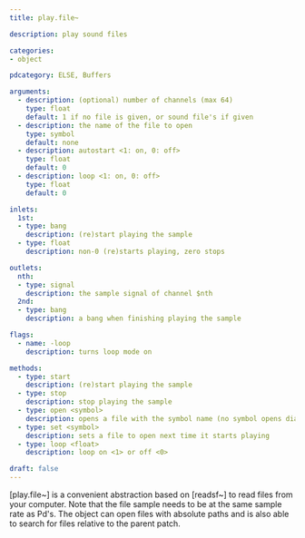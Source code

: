 ```yaml
---
title: play.file~

description: play sound files

categories:
- object

pdcategory: ELSE, Buffers

arguments:
  - description: (optional) number of channels (max 64)
    type: float
    default: 1 if no file is given, or sound file's if given
  - description: the name of the file to open
    type: symbol
    default: none
  - description: autostart <1: on, 0: off>
    type: float
    default: 0
  - description: loop <1: on, 0: off>
    type: float
    default: 0

inlets:
  1st:
  - type: bang
    description: (re)start playing the sample
  - type: float
    description: non-0 (re)starts playing, zero stops

outlets:
  nth:
  - type: signal
    description: the sample signal of channel $nth
  2nd:
  - type: bang
    description: a bang when finishing playing the sample

flags:
  - name: -loop
    description: turns loop mode on

methods:
  - type: start
    description: (re)start playing the sample
  - type: stop
    description: stop playing the sample
  - type: open <symbol>
    description: opens a file with the symbol name (no symbol opens dialog box) and starts playing
  - type: set <symbol>
    description: sets a file to open next time it starts playing
  - type: loop <float>
    description: loop on <1> or off <0>

draft: false
---
```


[play.file~] is a convenient abstraction based on [readsf~] to read files from your computer. Note that the file sample needs to be at the same sample rate as Pd's. The object can open files with absolute paths and is also able to search for files relative to the parent patch.

